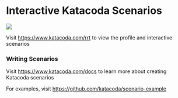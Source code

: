 # Interactive Katacoda Scenarios

[![](http://shields.katacoda.com/katacoda/rrt/count.svg)](https://www.katacoda.com/rrt "Get your profile on Katacoda.com")

Visit https://www.katacoda.com/rrt to view the profile and interactive scenarios

### Writing Scenarios
Visit https://www.katacoda.com/docs to learn more about creating Katacoda scenarios

For examples, visit https://github.com/katacoda/scenario-example
